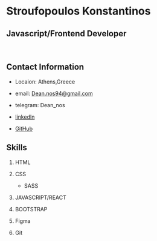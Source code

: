 # Stroufopoulos Konstantinos

## Javascript/Frontend Developer

<br>

## Contact Information

- Locaion: Athens,Greece

- email: Dean.nos94@gmail.com

- telegram: Dean_nos

- [linkedIn](https://www.linkedin.com/in/konstantinos-stroufopoulos-332b9a231/)

- [GitHub](https://github.com/dean-nos)

## Skills

1. HTML

2. CSS

   - SASS

3. JAVASCRIPT/REACT

4. BOOTSTRAP

5. Figma

6. Git
